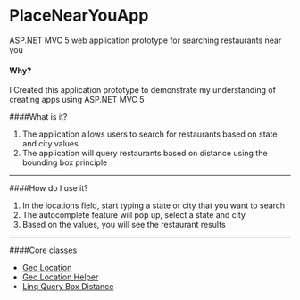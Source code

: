 # PlaceNearYouApp
ASP.NET MVC 5 web application prototype for searching restaurants near you

#### Why?
I Created this application prototype to demonstrate my understanding of creating apps using ASP.NET MVC 5

####What is it?
1. The application allows users to search for restaurants based on state and city values
2. The application will query restaurants based on distance using the bounding box principle

---

####How do I use it? 
1. In the locations field, start typing a state or city that you want to search
2. The autocomplete feature will pop up, select a state and city
3. Based on the values, you will see the restaurant results

---
####Core classes
- [Geo Location](https://github.com/deniscekic786/RestaurantsNearYou/blob/master/PlaceNearYouApp/PlaceNearYouApp/BLL/GeoLocation.cs)
- [Geo Location Helper](https://github.com/deniscekic786/RestaurantsNearYou/blob/master/PlaceNearYouApp/PlaceNearYouApp/Extentions/Helpers.cs)
- [Linq Query Box Distance](https://github.com/deniscekic786/RestaurantsNearYou/edit/master/PlaceNearYouApp/PlaceNearYouApp/DAL/RestaurantRepository.cs)

